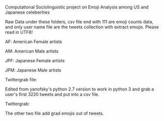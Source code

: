 Computational Sociolinguistic project on Emoji Analysis among US and Japanese celeberities

Raw Data under these folders, csv file end with 111 are emoji counts data, and only user name file are the tweets collection with extract emojis. Please read in UTF8!

AF: American Female artists

AM: American Male artists

JPF: Japanese Female artists

JPM: Japanese Male artists

Twittergrab file: 

Edited from yanofsky's python 2.7 version to work in python 3 and grab a user's first 3220 tweets and put into a csv file.

Twittergrab:

The other two file add grad emojis out of tweets.
